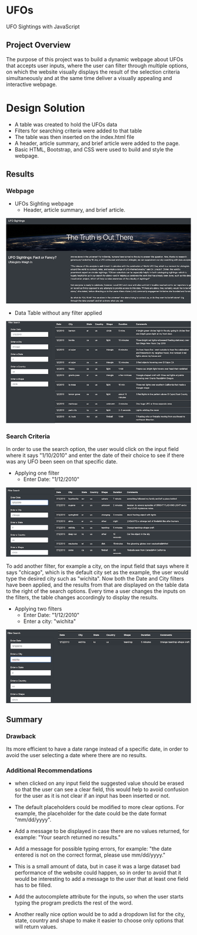 # UFOs
UFO Sightings with JavaScript

## Project Overview

The purpose of this project was to build a dynamic webpage about UFOs that accepts user inputs, where the user can filter through multiple options, on which the website visually displays the result of the selection criteria simultaneously and at the same time deliver a visually appealing and interactive webpage.



# Design Solution

- A table was created to hold the UFOs data
- Filters for searching criteria were added to that table 
- The table was then inserted on the index.html file
- A header, article summary, and brief article were added to the page.
- Basic HTML, Bootstrap, and CSS were used to build and style the webpage.


## Results

### Webpage

- UFOs Sighting webpage 
    - Header, article summary, and brief article.

![UFO_webpage.png](./static/images/UFO_webpage.png)


- Data Table without any filter applied

![no_filter](./static/images/no_filter.png)


### Search Criteria

In order to use the search option, the user would click on the input field where it says "1/10/2010" and enter the date of their choice to see if there was any UFO been seen on that specific date.

- Applying one filter
    - Enter Date: "1/12/2010"

![one_filter](./static/images/one_filter.png)

To add another filter, for example a city, on the input field that says where it says "chicago", which is the default city set as the example, the user would type the desired city such as "wichita". Now both the Date and City filters have been applied, and the results from that are displayed on the table data to the right of the search options. Every time a user changes the inputs on the filters, the table changes accordingly to display the results.


- Applying two filters
    - Enter Date: "1/12/2010"
    - Enter a city: "wichita"

![two_filters](./static/images/two_filters.png)



## Summary

### Drawback

Its more efficient to have a date range instead of a specific date, in order to avoid the user selecting a date where there are no results. 

### Additional Recommendations

- when clicked on any input field the suggested value should be erased so that the user can see a clear field, this would help to avoid confusion for the user as it is not clear if an input has been inserted or not.

- The default placeholders could be modified to more clear options. For example, the placeholder for the date could be the date format "mm/dd/yyyy".

- Add a message to be displayed in case there are no values returned, for example: "Your search returned no results."

- Add a message for possible typing errors, for example: "the date entered is not on the correct format, please use mm/dd/yyyy."

- This is a small amount of data, but in case it was a large dataset bad performance of the website could happen, so in order to avoid that it would be interesting to add a message to the user that at least one field has to be filled. 

- Add the autocomplete attribute for the inputs, so when the user starts typing the program predicts the rest of the word.

- Another really nice option would be to add a dropdown list for the city, state, country and shape to make it easier to choose only options that will return values.










